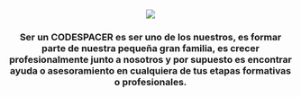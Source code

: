 <h1 align="center"><img src="https://codespaceacademy.com/wp-content/uploads/2021/02/logo-negro.png"></h1>
<h3 align="center">Ser un CODESPACER es ser uno de los nuestros, es formar parte de nuestra pequeña gran familia, es crecer profesionalmente junto a nosotros y por supuesto es encontrar ayuda o asesoramiento en cualquiera de tus etapas formativas o profesionales.</h3>
